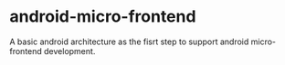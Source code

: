 # android-micro-frontend
A basic android architecture as the fisrt step to support android micro-frontend development.

